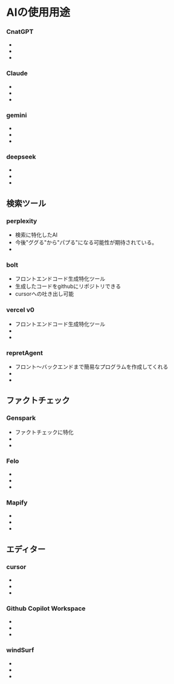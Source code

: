 # AIの使用用途

### CnatGPT
- 
- 
- 

### Claude
- 
- 
- 

### gemini
- 
- 
- 

### deepseek
- 
- 
- 

## 検索ツール
### perplexity
- 検索に特化したAI
- 今後"ググる"から"パプる"になる可能性が期待されている。
- 

### bolt
- フロントエンドコード生成特化ツール
- 生成したコードをgithubにリポジトリできる
- cursorへの吐き出し可能

### vercel v0
- フロントエンドコード生成特化ツール
- 
- 

### repretAgent
- フロント〜バックエンドまで簡易なプログラムを作成してくれる
- 
- 

## ファクトチェック
### Genspark
- ファクトチェックに特化
- 
- 


### Felo
- 
- 
- 

### Mapify
- 
- 
- 

## エディター
### cursor
- 
- 
- 

### Github Copilot Workspace
- 
- 
- 

### windSurf
- 
- 
- 


